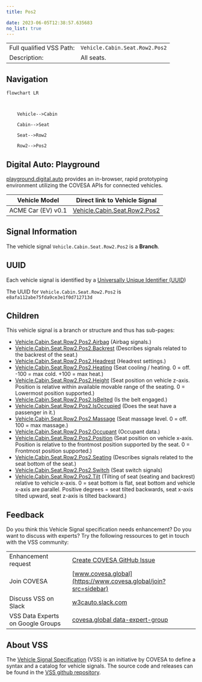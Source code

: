 ```yaml
---
title: Pos2

date: 2023-06-05T12:38:57.635683
no_list: true
---
```



| | |
|---|---|
| Full qualified VSS Path: | `Vehicle.Cabin.Seat.Row2.Pos2` |
| Description: | All seats. |

## Navigation

```mermaid
flowchart LR



    Vehicle-->Cabin

    Cabin-->Seat

    Seat-->Row2

    Row2-->Pos2

```


## Digital Auto: Playground

[playground.digital.auto](http://digital.auto) provides an in-browser, rapid prototyping environment utilizing the COVESA APIs for connected vehicles. 

| Vehicle Model | Direct link to Vehicle Signal |
|---|---|
| ACME Car (EV) v0.1 | [Vehicle.Cabin.Seat.Row2.Pos2](https://digitalauto.netlify.app/model/STLWzk1WyqVVLbfymb4f/cvi/list/Vehicle.Cabin.Seat.Row2.Pos2/) |


## Signal Information




The vehicle signal `Vehicle.Cabin.Seat.Row2.Pos2` is a **Branch**.





## UUID

Each vehicle signal is identified by a [Universally Unique Identifier (UUID](https://en.wikipedia.org/wiki/Universally_unique_identifier))

The UUID for `Vehicle.Cabin.Seat.Row2.Pos2` is `e8afa112abe75fda9ce3e1f0d712713d`

## Children

This vehicle signal is a branch or structure and thus has sub-pages:

- [Vehicle.Cabin.Seat.Row2.Pos2.Airbag](airbag/) (Airbag signals.)
- [Vehicle.Cabin.Seat.Row2.Pos2.Backrest](backrest/) (Describes signals related to the backrest of the seat.)
- [Vehicle.Cabin.Seat.Row2.Pos2.Headrest](headrest/) (Headrest settings.)
- [Vehicle.Cabin.Seat.Row2.Pos2.Heating](heating/) (Seat cooling / heating. 0 = off. -100 = max cold. +100 = max heat.)
- [Vehicle.Cabin.Seat.Row2.Pos2.Height](height/) (Seat position on vehicle z-axis. Position is relative within available movable range of the seating. 0 = Lowermost position supported.)
- [Vehicle.Cabin.Seat.Row2.Pos2.IsBelted](isbelted/) (Is the belt engaged.)
- [Vehicle.Cabin.Seat.Row2.Pos2.IsOccupied](isoccupied/) (Does the seat have a passenger in it.)
- [Vehicle.Cabin.Seat.Row2.Pos2.Massage](massage/) (Seat massage level. 0 = off. 100 = max massage.)
- [Vehicle.Cabin.Seat.Row2.Pos2.Occupant](occupant/) (Occupant data.)
- [Vehicle.Cabin.Seat.Row2.Pos2.Position](position/) (Seat position on vehicle x-axis. Position is relative to the frontmost position supported by the seat. 0 = Frontmost position supported.)
- [Vehicle.Cabin.Seat.Row2.Pos2.Seating](seating/) (Describes signals related to the seat bottom of the seat.)
- [Vehicle.Cabin.Seat.Row2.Pos2.Switch](switch/) (Seat switch signals)
- [Vehicle.Cabin.Seat.Row2.Pos2.Tilt](tilt/) (Tilting of seat (seating and backrest) relative to vehicle x-axis. 0 = seat bottom is flat, seat bottom and vehicle x-axis are parallel. Positive degrees = seat tilted backwards, seat x-axis tilted upward, seat z-axis is tilted backward.)


## Feedback

Do you think this Vehicle Signal specification needs enhancement? Do you want to discuss with experts? Try the following ressources to get in touch with the VSS community:

| | |
|---|---|
| Enhancement request | [Create COVESA GitHub Issue](https://github.com/COVESA/vehicle_signal_specification/issues/new?body=Please+describe+your+feedback&title=Signal+feedback+Vehicle.Cabin.Seat.Row2.Pos2) |
| Join COVESA | [www.covesa.global](https://www.covesa.global/join?src=sidebar) |
| Discuss VSS on Slack | [w3cauto.slack.com](http://w3cauto.slack.com/) |
| VSS Data Experts on Google Groups | [covesa.global data-expert-group](https://groups.google.com/a/covesa.global/g/data-expert-group) |

## About VSS

The [Vehicle Signal Specification](https://covesa.github.io/vehicle_signal_specification/) (VSS)
is an initiative by COVESA to define a syntax and a catalog for vehicle signals.
The source code and releases can be found in the [VSS github repository](https://github.com/COVESA/vehicle_signal_specification).


